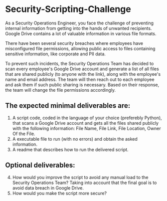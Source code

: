 # Security-Scripting-Challenge

As a Security Operations Engineer, you face the challenge of preventing internal information from getting into the hands of unwanted recipients. Google Drive contains a lot of valuable information in various file formats. 

There have been several security breaches where employees have misconfigured file permissions, allowing public access to files containing sensitive information, like corporate and PII data. 

To prevent such incidents, the Security Operations Team has decided to scan every employee's Google Drive account and generate a list of all files that are shared publicly (to anyone with the link), along with the employee's name and email address. The team will then reach out to each employee and ask them if such public sharing is necessary. Based on their response, the team will change the file permissions accordingly.

## The expected minimal deliverables are:
1. A script code, coded in the language of your choice (preferebly Python), that scans a Google Drive account and gets all the files shared publicly with the following information: File Name, File Link, File Location, Owner Of the File.
2. A executable file to run (with no errors) and obtain the asked information.
3. A readme that describes how to run the delivered script.

## Optional deliverables:
4. How would you improve the script to avoid any manual load to the Security Operations Team? Taking into account that the final goal is to avoid data breach in Google Drive.
5. How would you make the script more secure?
